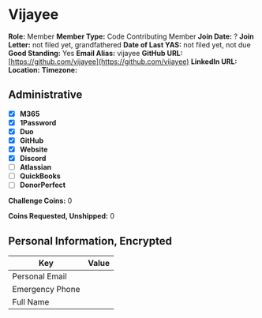 # Vijayee

**Role:** Member
**Member Type:** Code Contributing Member
**Join Date:** ?
**Join Letter:** not filed yet, grandfathered
**Date of Last YAS:** not filed yet, not due
**Good Standing:** Yes
**Email Alias:** vijayee
**GitHub URL:** [https://github.com/vijayee](https://github.com/vijayee)
**LinkedIn URL:**
**Location:**
**Timezone:**

## Administrative

- [x] **M365**
- [x] **1Password**
- [x] **Duo**
- [x] **GitHub**
- [x] **Website**
- [x] **Discord**
- [ ] **Atlassian**
- [ ] **QuickBooks**
- [ ] **DonorPerfect**

**Challenge Coins:** 0

**Coins Requested, Unshipped:** 0

## Personal Information, Encrypted

| Key             | Value |
| --------------- | ----- |
| Personal Email  |       |
| Emergency Phone |       |
| Full Name       |       |
